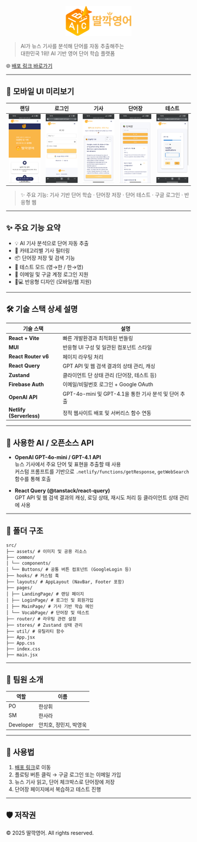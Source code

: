 <p align="center">
  <img src="./src/assets/ddalkkak.png" alt="딸깍영어 로고" width="180" />
</p>


> AI가 뉴스 기사를 분석해 단어를 자동 추출해주는  
> 대한민국 1위! AI 기반 영어 단어 학습 플랫폼

🌐 [배포 링크 바로가기](https://ddalkkak-english.netlify.app/)

---

## 📱 모바일 UI 미리보기

| 랜딩 | 로그인 | 기사 | 단어장 | 테스트 |
|:--:|:--:|:--:|:--:|:--:|
| ![랜딩](./public/screenshots/landing.png) | ![로그인](./public/screenshots/login.png) | ![기사](./public/screenshots/main.png) | ![단어장](./public/screenshots/vocab.png) | ![테스트](./public/screenshots/test.png) |

> ✨ 주요 기능: 기사 기반 단어 학습 · 단어장 저장 · 단어 테스트 · 구글 로그인 · 반응형 웹


---

## ✨ 주요 기능 요약

- 💡 AI 기사 분석으로 단어 자동 추출
- 📰 카테고리별 기사 필터링
- 📦 단어장 저장 및 검색 기능
- 🧪 테스트 모드 (영→한 / 한→영)
- 🔐 이메일 및 구글 계정 로그인 지원
- 📱💻 반응형 디자인 (모바일/웹 지원)

---

## 🛠️ 기술 스택 상세 설명


| 기술 스택             | 설명 |
|------------------------|------|
| **React + Vite**       | 빠른 개발환경과 최적화된 번들링 |
| **MUI**                | 반응형 UI 구성 및 일관된 컴포넌트 스타일 |
| **React Router v6**    | 페이지 라우팅 처리 |
| **React Query**        | GPT API 및 웹 검색 결과의 상태 관리, 캐싱 |
| **Zustand**            | 클라이언트 단 상태 관리 (단어장, 테스트 등) |
| **Firebase Auth**      | 이메일/비밀번호 로그인 + Google OAuth |
| **OpenAI API**         | GPT-4o-mini 및 GPT-4.1을 통한 기사 분석 및 단어 추출 |
| **Netlify (Serverless)**| 정적 웹사이트 배포 및 서버리스 함수 연동

---

## 🤖 사용한 AI / 오픈소스 API

- **OpenAI GPT-4o-mini / GPT-4.1 API**  
  뉴스 기사에서 주요 단어 및 표현을 추출할 때 사용  
  커스텀 프롬프트를 기반으로 `.netlify/functions/getResponse`, `getWebSearch` 함수를 통해 호출

- **React Query (@tanstack/react-query)**  
  GPT API 및 웹 검색 결과의 캐싱, 로딩 상태, 재시도 처리 등 클라이언트 상태 관리에 사용

---

## 📁 폴더 구조

```
src/
├── assets/ # 이미지 및 공용 리소스
├── common/
│ └── components/
│ └── Buttons/ # 공통 버튼 컴포넌트 (GoogleLogin 등)
├── hooks/ # 커스텀 훅
├── layouts/ # AppLayout (NavBar, Footer 포함)
├── pages/
│ ├── LandingPage/ # 랜딩 페이지
│ ├── LoginPage/ # 로그인 및 회원가입
│ ├── MainPage/ # 기사 기반 학습 메인
│ └── VocabPage/ # 단어장 및 테스트
├── router/ # 라우팅 관련 설정
├── stores/ # Zustand 상태 관리
├── util/ # 유틸리티 함수
├── App.jsx
├── App.css
├── index.css
├── main.jsx
```
---

## 👥 팀원 소개

| 역할         | 이름             |
|--------------|------------------|
| PO           | 한상휘           |
| SM           | 한사라           |
| Developer    | 안치호, 정민지, 박영욱 |

---

## 🚀 사용법

1. [배포 링크](https://ddalkkak-english.netlify.app/)로 이동
2. 플로팅 버튼 클릭 → 구글 로그인 또는 이메일 가입
3. 뉴스 기사 읽고, 단어 체크박스로 단어장에 저장
4. 단어장 페이지에서 복습하고 테스트 진행

---

## 🛡️ 저작권

© 2025 딸깍영어. All rights reserved.

